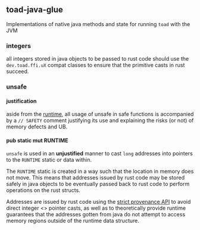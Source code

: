 ## toad-java-glue
Implementations of native java methods and state for
running `toad` with the JVM

### integers
all integers stored in java objects to be passed to rust code
should use the `dev.toad.ffi.uX` compat classes to ensure
that the primitive casts in rust succeed.

### unsafe
#### justification
aside from the [runtime](#pub-static-mut-runtime), all usage of
unsafe in safe functions is accompanied by a `// SAFETY` comment
justifying its use and explaining the risks (or not) of memory defects
and UB.

#### pub static mut RUNTIME
`unsafe` is used in an **unjustified** manner to cast `long` addresses
into pointers to the `RUNTIME` static or data within.

The `RUNTIME` static is created in a way such that the location in
memory does not move. This means that addresses issued by rust code
may be stored safely in java objects to be eventually passed back to
rust code to perform operations on the rust structs.

Addresses are issued by rust code using the [strict provenance API](https://doc.rust-lang.org/nightly/std/ptr/index.html#strict-provenance)
to avoid direct integer <> pointer casts, as well as to theoretically
provide runtime guarantees that the addresses gotten from java do not
attempt to access memory regions outside of the runtime data structure.
